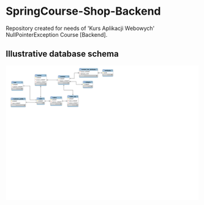 # SpringCourse-Shop-Backend
Repository created for needs of 'Kurs Aplikacji Webowych' NullPointerException Course [Backend].

## Illustrative database schema
<div align="center">
  <p>
    <img align="center" src="https://raw.githubusercontent.com/Primuu/SpringCourse-Shop-Backend/8fa62ed20f9a2655b3f83daf0a062b6b4a807519/db_schema/schema_v1.svg" alt="database schema" />
  </p>
</div>